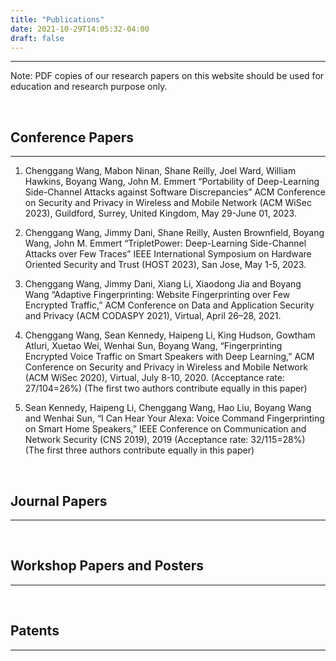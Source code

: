 ```yaml
---
title: "Publications"
date: 2021-10-29T14:05:32-04:00
draft: false
---
```



----------------------------------------
Note: PDF copies of our research papers on this website should be used for education and research purpose only.


&nbsp;
&nbsp;
## Conference Papers
----------------------------------------
1. Chenggang Wang, Mabon Ninan, Shane Reilly, Joel Ward, William Hawkins, Boyang Wang, John M. Emmert
“Portability of Deep-Learning Side-Channel Attacks against Software Discrepancies”
ACM Conference on Security and Privacy in Wireless and Mobile Network (ACM WiSec 2023), Guildford, Surrey, United Kingdom, May 29-June 01, 2023.

2. Chenggang Wang, Jimmy Dani, Shane Reilly, Austen Brownfield, Boyang Wang, John M. Emmert
“TripletPower: Deep-Learning Side-Channel Attacks over Few Traces”
IEEE International Symposium on Hardware Oriented Security and Trust (HOST 2023), San Jose, May 1-5, 2023.

3. Chenggang Wang, Jimmy Dani, Xiang Li, Xiaodong Jia and Boyang Wang
“Adaptive Fingerprinting: Website Fingerprinting over Few Encrypted Traffic,”
ACM Conference on Data and Application Security and Privacy (ACM CODASPY 2021), Virtual, April 26–28, 2021.

4. Chenggang Wang, Sean Kennedy, Haipeng Li, King Hudson, Gowtham Atluri, Xuetao Wei, Wenhai Sun, Boyang Wang,
“Fingerprinting Encrypted Voice Traffic on Smart Speakers with Deep Learning,”
ACM Conference on Security and Privacy in Wireless and Mobile Network (ACM WiSec 2020), Virtual, July 8-10, 2020. (Acceptance rate: 27/104=26%) (The first two authors contribute equally in this paper)

5. Sean Kennedy, Haipeng Li, Chenggang Wang, Hao Liu, Boyang Wang and Wenhai Sun,
“I Can Hear Your Alexa: Voice Command Fingerprinting on Smart Home Speakers,”
IEEE Conference on Communication and Network Security (CNS 2019), 2019 (Acceptance rate: 32/115=28%) (The first three authors contribute equally in this paper)


&nbsp;
&nbsp;
## Journal Papers
----------------------------------------


&nbsp;
&nbsp;
## Workshop Papers and Posters
----------------------------------------


&nbsp;
&nbsp;
## Patents
----------------------------------------

